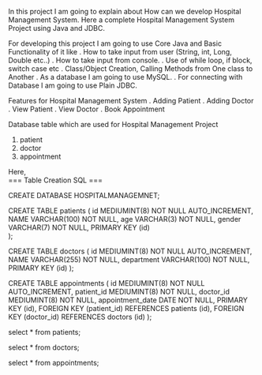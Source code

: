 In this project I am going to explain about How can we develop Hospital Management System.
Here a complete Hospital Management System Project using Java and JDBC. 

For developing this project I am going to use Core Java and Basic Functionality of it like 
 . How to take input from user (String, int, Long, Double etc..)
 . How to take input from console.
 . Use of while loop, if block, switch case etc
 . Class/Object Creation, Calling Methods from One class to Another
 . As a database I am going to use MySQL.
 . For connecting with Database I am going to use Plain JDBC. 
 
Features for Hospital Management System
 . Adding Patient
 . Adding Doctor
 . View Patient
 . View Doctor
 . Book Appointment

Database table which are used for Hospital Management Project
 1. patient
 2. doctor
 3. appointment

Here,  
=== Table Creation SQL ===

CREATE DATABASE HOSPITALMANAGEMNET;

CREATE TABLE patients (
  id MEDIUMINT(8) NOT NULL AUTO_INCREMENT,
  NAME VARCHAR(100) NOT NULL,
  age VARCHAR(3) NOT NULL,
  gender VARCHAR(7) NOT NULL,
  PRIMARY KEY (id)  
);

CREATE TABLE doctors (
  id MEDIUMINT(8) NOT NULL AUTO_INCREMENT,
  NAME VARCHAR(255) NOT NULL,
  department VARCHAR(100) NOT NULL,
  PRIMARY KEY (id)
);

CREATE TABLE appointments (
  id MEDIUMINT(8) NOT NULL AUTO_INCREMENT,
  patient_id MEDIUMINT(8) NOT NULL,
  doctor_id MEDIUMINT(8) NOT NULL,
  appointment_date DATE NOT NULL,
  PRIMARY KEY (id),
  FOREIGN KEY (patient_id) REFERENCES patients (id),
  FOREIGN KEY (doctor_id) REFERENCES doctors (id)
);

select * from patients;

select * from doctors;

select * from appointments;
